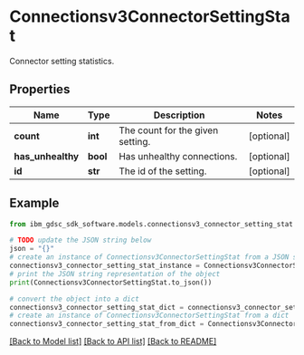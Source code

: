 # Connectionsv3ConnectorSettingStat

Connector setting statistics.

## Properties

Name | Type | Description | Notes
------------ | ------------- | ------------- | -------------
**count** | **int** | The count for the given setting. | [optional] 
**has_unhealthy** | **bool** | Has unhealthy connections. | [optional] 
**id** | **str** | The id of the setting. | [optional] 

## Example

```python
from ibm_gdsc_sdk_software.models.connectionsv3_connector_setting_stat import Connectionsv3ConnectorSettingStat

# TODO update the JSON string below
json = "{}"
# create an instance of Connectionsv3ConnectorSettingStat from a JSON string
connectionsv3_connector_setting_stat_instance = Connectionsv3ConnectorSettingStat.from_json(json)
# print the JSON string representation of the object
print(Connectionsv3ConnectorSettingStat.to_json())

# convert the object into a dict
connectionsv3_connector_setting_stat_dict = connectionsv3_connector_setting_stat_instance.to_dict()
# create an instance of Connectionsv3ConnectorSettingStat from a dict
connectionsv3_connector_setting_stat_from_dict = Connectionsv3ConnectorSettingStat.from_dict(connectionsv3_connector_setting_stat_dict)
```
[[Back to Model list]](../README.md#documentation-for-models) [[Back to API list]](../README.md#documentation-for-api-endpoints) [[Back to README]](../README.md)


